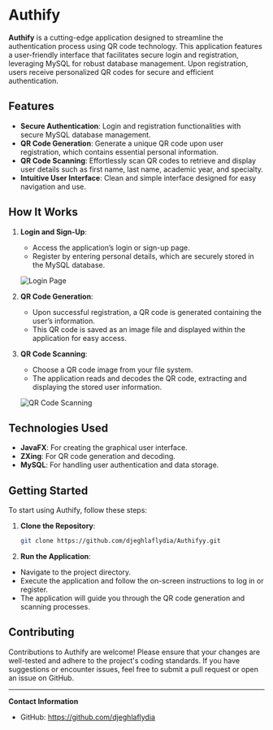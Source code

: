 # Authify

**Authify** is a cutting-edge application designed to streamline the authentication process using QR code technology. This application features a user-friendly interface that facilitates secure login and registration, leveraging MySQL for robust database management. Upon registration, users receive personalized QR codes for secure and efficient authentication.

## Features

- **Secure Authentication**: Login and registration functionalities with secure MySQL database management.
- **QR Code Generation**: Generate a unique QR code upon user registration, which contains essential personal information.
- **QR Code Scanning**: Effortlessly scan QR codes to retrieve and display user details such as first name, last name, academic year, and specialty.
- **Intuitive User Interface**: Clean and simple interface designed for easy navigation and use.

## How It Works

1. **Login and Sign-Up**:
   - Access the application’s login or sign-up page.
   - Register by entering personal details, which are securely stored in the MySQL database.

   ![Login Page](https://github.com/user-attachments/assets/67951f47-8893-4f37-beda-e59a1a44de8a)

2. **QR Code Generation**:
   - Upon successful registration, a QR code is generated containing the user’s information.
   - This QR code is saved as an image file and displayed within the application for easy access.

3. **QR Code Scanning**:
   - Choose a QR code image from your file system.
   - The application reads and decodes the QR code, extracting and displaying the stored user information.

   ![QR Code Scanning](https://github.com/user-attachments/assets/4896c3c6-a9db-45ce-8df0-2ebd51a02de8)

## Technologies Used

- **JavaFX**: For creating the graphical user interface.
- **ZXing**: For QR code generation and decoding.
- **MySQL**: For handling user authentication and data storage.

## Getting Started

To start using Authify, follow these steps:

1. **Clone the Repository**:

   ```bash
   git clone https://github.com/djeghlaflydia/Authifyy.git
   
2. **Run the Application**:

- Navigate to the project directory.
- Execute the application and follow the on-screen instructions to log in or register.
- The application will guide you through the QR code generation and scanning processes.
  
## Contributing
Contributions to Authify are welcome! Please ensure that your changes are well-tested and adhere to the project's coding standards. If you have suggestions or encounter issues, feel free to submit a pull request or open an issue on GitHub.

---

**Contact Information**
- GitHub: https://github.com/djeghlaflydia
